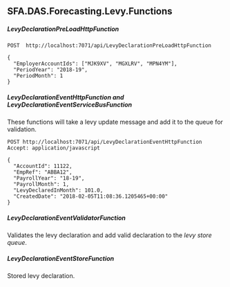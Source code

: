 ﻿## SFA.DAS.Forecasting.Levy.Functions

##### LevyDeclarationPreLoadHttpFunction
```
POST  http://localhost:7071/api/LevyDeclarationPreLoadHttpFunction

{
  "EmployerAccountIds": ["MJK9XV", "MGXLRV", "MPN4YM"],
  "PeriodYear": "2018-19",
  "PeriodMonth": 1
}
```


##### LevyDeclarationEventHttpFunction and LevyDeclarationEventServiceBusFunction
These functions will take a levy update message and add it to the queue for validation. 

```
POST http://localhost:7071/api/LevyDeclarationEventHttpFunction
Accept: application/javascript

{
  "AccountId": 11122,
  "EmpRef": "ABBA12",
  "PayrollYear": "18-19",
  "PayrollMonth": 1,
  "LevyDeclaredInMonth": 101.0,
  "CreatedDate": "2018-02-05T11:08:36.1205465+00:00"
}
```
##### LevyDeclarationEventValidatorFunction
Validates the levy declaration and add valid declaration to the _levy store queue_.
##### LevyDeclarationEventStoreFunction
Stored levy declaration.